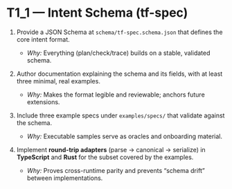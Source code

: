 # T1_1 — Intent Schema (tf-spec)

1) Provide a JSON Schema at `schema/tf-spec.schema.json` that defines the core intent format.
   - *Why:* Everything (plan/check/trace) builds on a stable, validated schema.

2) Author documentation explaining the schema and its fields, with at least three minimal, real examples.
   - *Why:* Makes the format legible and reviewable; anchors future extensions.

3) Include three example specs under `examples/specs/` that validate against the schema.
   - *Why:* Executable samples serve as oracles and onboarding material.

4) Implement **round-trip adapters** (parse → canonical → serialize) in **TypeScript** and **Rust** for the subset covered by the examples.
   - *Why:* Proves cross-runtime parity and prevents “schema drift” between implementations.
